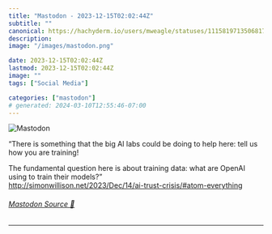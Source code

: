 ```yaml
---
title: "Mastodon - 2023-12-15T02:02:44Z"
subtitle: ""
canonical: https://hachyderm.io/users/mweagle/statuses/111581971350681717
description:
image: "/images/mastodon.png"

date: 2023-12-15T02:02:44Z
lastmod: 2023-12-15T02:02:44Z
image: ""
tags: ["Social Media"]

categories: ["mastodon"]
# generated: 2024-03-10T12:55:46-07:00
---
```

![Mastodon](/images/mastodon.png)

<p>“There is something that the big AI labs could be doing to help here: tell us how you are training!</p><p>The fundamental question here is about training data: what are OpenAI using to train their models?”<br /><a href="http://simonwillison.net/2023/Dec/14/ai-trust-crisis/#atom-everything" target="_blank" rel="nofollow noopener noreferrer" translate="no"><span class="invisible">http://</span><span class="ellipsis">simonwillison.net/2023/Dec/14/</span><span class="invisible">ai-trust-crisis/#atom-everything</span></a></p>


###### [Mastodon Source 🐘](https://hachyderm.io/@mweagle/111581971350681717)

___
